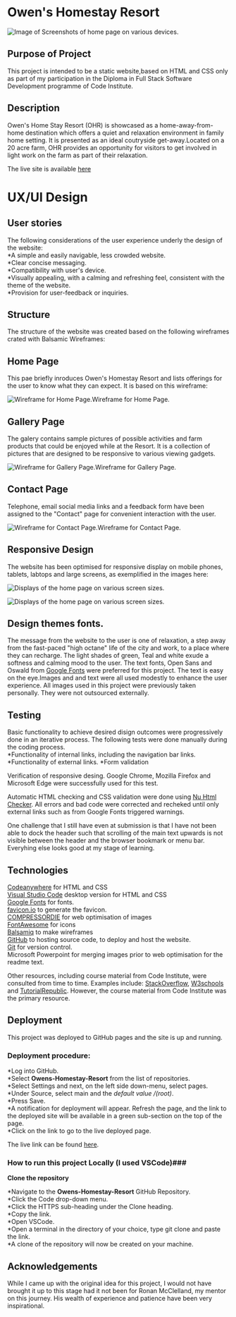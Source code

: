 
# Owen's Homestay Resort #

<p><img src="assets/Images/Screenshots/screenshots.png" alt="Image of Screenshots of home page on various devices."></p>   

## Purpose of Project ##

This project is intended to be a static website,based on HTML and CSS only as part of my participation in the Diploma in Full Stack Software Development programme of Code Institute.

## Description ##

Owen's Home Stay Resort (OHR) is showcased as a home-away-from-home destination which offers a quiet and relaxation environment in family home setting. It is presented as an ideal coutryside get-away.Located on a 20 acre farm, OHR provides an opportunity for visitors to get involved in light work on the farm as part of their relaxation.  

The live site is available [here](https://kenarina.github.io/Owens-Homestay-Resort/)

# UX/UI Design #

## User stories ##

The following considerations of the user experience underly the design of the website:  
*A simple and easily navigable, less crowded website.  
*Clear concise messaging.  
*Compatibility with user's device.  
*Visually appealing, with a calming and refreshing feel, consistent with the theme of the website.  
*Provision for user-feedback or inquiries.  

## Structure ##

The structure of the website was created based on the following wireframes crated with Balsamic Wireframes:  

## Home Page ##

This pae briefly inroduces Owen's Homestay Resort and lists offerings for the user to know what they can expect.
It is based on this wireframe:

<p><img src="assets/Images/Wireframes/Home.png" alt="Wireframe for Home Page.">Wireframe for Home Page.</p>  

## Gallery Page ##

The galery contains sample pictures of possible activities and farm products that could be enjoyed while at the Resort. It is a collection of pictures that are designed to be responsive to various viewing gadgets.

<p><img src="assets/Images/Wireframes/Gallery.png" alt="Wireframe for Gallery Page.">Wireframe for Gallery Page.</p>  

## Contact Page ##

Telephone, email social media links and a feedback form have been assigned to the "Contact" page for convenient interaction with the user.
<p><img src="assets/Images/Wireframes/Contact.png" alt="Wireframe for Contact Page.">Wireframe for Contact Page.</p>  

## Responsive Design ##

The website has been optimised for responsive display on mobile phones, tablets, labtops and large screens, as exemplified in the images here:
<p><img src="assets\Images\OHR-Responsive-Home.webp" alt="Displays of the home page on various screen sizes."></p>  

<p><img src="assets\Images\OHR-Responsive-Home.webp" alt="Displays of the home page on various screen sizes."></p>  

## Design themes fonts. ##  

The message from the website to the user is one of relaxation, a step away from the fast-paced "high octane" life of the city and work, to a place where they can recharge. The light shades of green, Teal and white exude a softness and  calming mood to the user. The text fonts, Open Sans and Oswald from [Google Fonts](https://fonts.google.com/) were preferred for this project. The text is easy on the eye.Images and and text were all used modestly to enhance the user experience. All images used in this project were previously taken personally. They were not outsourced externally.  

## Testing ##
Basic functionality to achieve desired disign outcomes were progressively done in an iterative process. The following tests were done manually during the coding process.  
*Functionality of internal links, including the navigation bar links.
*Functionality of external links.
*Form validation  

Verification of responsive desing. Google Chrome, Mozilla Firefox and Microsoft Edge were successfully used for this test.  

Automatic HTML checking and CSS validation were done using [Nu Html Checker](https://validator.w3.org/nu/). All errors and bad code were corrected and recheked until only external links such as from Google Fonts triggered warnings.  

One challenge that I still have even at submission is that I have not been able to dock the header such that scrolling of the main text upwards is not visible between the header and the browser bookmark or menu bar.  Everyhing else looks good at my stage of learning.

##  Technologies ##

[Codeanywhere](https://app.codeanywhere.com/) for HTML and CSS  
[Visual Studio Code](https://code.visualstudio.com/) desktop version for HTML and CSS  
[Google Fonts](https://fonts.google.com/) for fonts.  
[favicon.io](https://favicon.io/favicon-converter/) to generate the favicon.  
[COMPRESSORDIE](https://compress-or-die.com/) for web optimisation of images  
[FontAwesome](https://fontawesome.com/) for icons  
[Balsamiq](https://balsamiq.com/wireframes/) to make wireframes  
[GitHub](https://github.com/) to hosting source code, to deploy and host the website.  
[Git](https://git-scm.com/) for version control.  
Microsoft Powerpoint for merging images prior to web optimisation for the readme text.  

Other resources, including course material from Code Institute, were consulted from time to time. Examples include: [StackOverflow](https://stackoverflow.com/), [W3schools](https://www.w3schools.com/) and [TutorialRepublic](https://www.tutorialrepublic.com/). However, the course material from Code Institute was the primary resource.  

## Deployment ##

This project was deployed to GitHub pages and the site is up and running.

### Deployment procedure: ###

*Log into GitHub.  
*Select **Owens-Homestay-Resort** from the list of repositories.  
*Select Settings and next, on the left side down-menu, select pages.  
*Under Source, select main and the *default value /(root)*.  
*Press Save.  
*A notification for deployment will appear. Refresh the page, and the link to the deployed site will be available in a green sub-section on the top of the page.  
*Click on the link to go to the live deployed page.  

The live link can be found [here](https://kenarina.github.io/Owens-Homestay-Resort/).

### How to run this project Locally (I used VSCode)###

**Clone the repository**  

*Navigate to the **Owens-Homestay-Resort** GitHub Repository.  
*Click the Code drop-down menu.  
*Click the HTTPS sub-heading under the Clone heading.  
*Copy the link.  
*Open VSCode.  
*Open a terminal in the directory of your choice, type git clone and paste the link.  
*A clone of the repository will now be created on your machine.  

## Acknowledgements ##

While I came up with the original idea for this project, I would not have brought it up to this stage had it not been for Ronan McClelland, my mentor on this journey. His wealth of experience and patience have been very inspirational.





